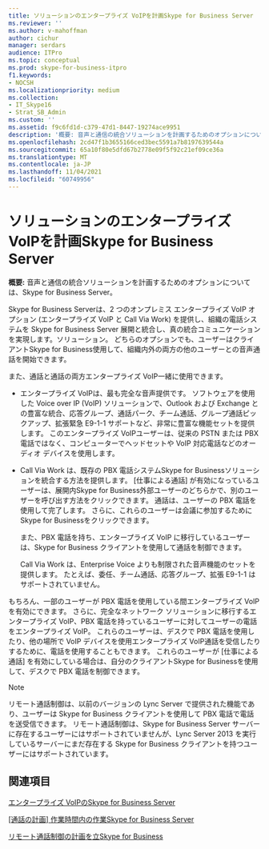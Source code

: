 ```yaml
---
title: ソリューションのエンタープライズ VoIPを計画Skype for Business Server
ms.reviewer: ''
ms.author: v-mahoffman
author: cichur
manager: serdars
audience: ITPro
ms.topic: conceptual
ms.prod: skype-for-business-itpro
f1.keywords:
- NOCSH
ms.localizationpriority: medium
ms.collection:
- IT_Skype16
- Strat_SB_Admin
ms.custom: ''
ms.assetid: f9c6fd1d-c379-47d1-8447-19274ace9951
description: '概要: 音声と通信の統合ソリューションを計画するためのオプションについて、Skype for Business Server。'
ms.openlocfilehash: 2cd47f1b3655166ced3bec5591a7b8197639544a
ms.sourcegitcommit: 65a10f80e5dfd67b2778e09f5f92c21ef09ce36a
ms.translationtype: MT
ms.contentlocale: ja-JP
ms.lasthandoff: 11/04/2021
ms.locfileid: "60749956"
---
```

# <a name="plan-your-enterprise-voice-solution-in-skype-for-business-server"></a>ソリューションのエンタープライズ VoIPを計画Skype for Business Server
 
**概要:** 音声と通信の統合ソリューションを計画するためのオプションについては、Skype for Business Server。
  
Skype for Business Serverは、2 つのオンプレミス エンタープライズ VoIP オプション (エンタープライズ VoIP と Call Via Work) を提供し、組織の電話システムを Skype for Business Server 展開と統合し、真の統合コミュニケーションを実現します。ソリューション。 どちらのオプションでも、ユーザーはクライアントSkype for Business使用して、組織内外の両方の他のユーザーとの音声通話を開始できます。
  
また、通話と通話の両方エンタープライズ VoIP一緒に使用できます。
  
- エンタープライズ VoIPは、最も完全な音声提供です。 ソフトウェアを使用した Voice over IP (VoIP) ソリューションで、Outlook および Exchange との豊富な統合、応答グループ、通話パーク、チーム通話、グループ通話ピックアップ、拡張緊急 E9-1-1 サポートなど、非常に豊富な機能セットを提供します。 このエンタープライズ VoIPユーザーは、従来の PSTN または PBX 電話ではなく、コンピューターでヘッドセットや VoIP 対応電話などのオーディオ デバイスを使用します。
    
- Call Via Work は、既存の PBX 電話システムSkype for Businessソリューションを統合する方法を提供します。 [仕事による通話] が有効になっているユーザーは、展開内Skype for Business外部ユーザーのどちらかで、別のユーザーを呼び出す方法をクリックできます。 通話は、ユーザーの PBX 電話を使用して完了します。 さらに、これらのユーザーは会議に参加するためにSkype for Businessをクリックできます。
    
    また、PBX 電話を持ち、エンタープライズ VoIP に移行しているユーザーは、Skype for Business クライアントを使用して通話を制御できます。
    
     Call Via Work は、Enterprise Voice よりも制限された音声機能のセットを提供します。 たとえば、委任、チーム通話、応答グループ、拡張 E9-1-1 はサポートされていません。
    
もちろん、一部のユーザーが PBX 電話を使用している間エンタープライズ VoIPを有効にできます。 さらに、完全なネットワーク ソリューションに移行するエンタープライズ VoIP、PBX 電話を持っているユーザーに対してユーザーの電話をエンタープライズ VoIP。 これらのユーザーは、デスクで PBX 電話を使用したり、他の場所で VoIP デバイスを使用エンタープライズ VoIP通話を受信したりするために、電話を使用することもできます。 これらのユーザーが [仕事による通話] を有効にしている場合は、自分のクライアントSkype for Businessを使用して、デスクで PBX 電話を制御できます。
  
> [!NOTE]
> リモート通話制御は、以前のバージョンの Lync Server で提供された機能であり、ユーザーは Skype for Business クライアントを使用して PBX 電話で電話を送受信できます。 リモート通話制御は、Skype for Business Server サーバーに存在するユーザーにはサポートされていませんが、Lync Server 2013 を実行しているサーバーにまだ存在する Skype for Business クライアントを持つユーザーにはサポートされています。 
  
## <a name="see-also"></a>関連項目


[エンタープライズ VoIPのSkype for Business Server](enterprise-voice.md)
  
[[通話の計画] 作業時間内の作業Skype for Business Server](call-via-work.md)
  
[リモート通話制御の計画を立Skype for Business](remote-call-control.md)

